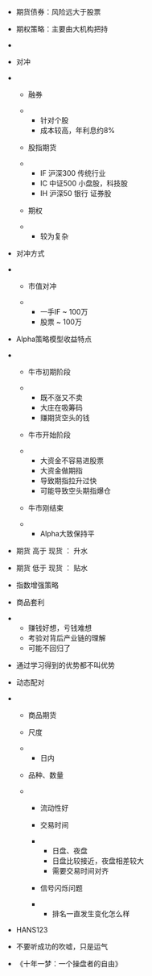 - 期货债券：风险远大于股票

- 期权策略：主要由大机构把持

-  

- 对冲

- - 融券

  - - 针对个股
    - 成本较高，年利息约8%

  - 股指期货

  - - IF 沪深300 传统行业
    - IC 中证500 小盘股，科技股
    - IH 沪深50 银行 证券股

  - 期权 

  - - 较为复杂

- 对冲方式

- - 市值对冲

  - - 一手IF ~ 100万
    - 股票 ~ 100万

- Alpha策略模型收益特点

- - 牛市初期阶段

  - - 既不涨又不卖
    - 大庄在吸筹码
    - 赚期货空头的钱

  - 牛市开始阶段

  - - 大资金不容易进股票
    - 大资金做期指
    - 导致期指拉升过快
    - 可能导致空头期指爆仓

  - 牛市刚结束

  - - Alpha大致保持平

- 期货 高于 现货 ： 升水

- 期货 低于 现货 ： 贴水

- 指数增强策略

- 商品套利

- - 赚钱好想，亏钱难想
  - 考验对背后产业链的理解
  - 可能不回归了

- 通过学习得到的优势都不叫优势

- 动态配对

- - 商品期货

  - 尺度

  - - 日内

  - 品种、数量

  - - 流动性好

    - 交易时间

    - - 日盘、夜盘
      - 日盘比较接近，夜盘相差较大
      - 需要交易时间对齐

    - 信号闪烁问题

    - - 排名一直发生变化怎么样

- HANS123

- 不要听成功的吹嘘，只是运气

- 《十年一梦：一个操盘者的自由》